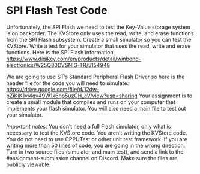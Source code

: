 # SPI Flash Test Code
Unfortunately, the SPI Flash we need to test the Key-Value storage system is on backorder. The KVStore only uses the read, write, and erase functions from the SPI Flash subsystem. Create a small simulator so you can test the KVStore. Write a test for your simulator that uses the read, write and erase functions.
Here is the SPI Flash information.
https://www.digikey.com/en/products/detail/winbond-electronics/W25Q80DVSNIG-TR/5154948
  
We are going to use ST’s Standard Peripheral Flash Driver so here is the header file for the code you will need to simulate: https://drive.google.com/file/d/12dw-pZiKiK1vi4gv49W1x6np5uzCH_cV/view?usp=sharing
Your assignment is to create a small module that compiles and runs on your computer that implements your flash simulator. You will also need a main file to test out your simulator.

*Important notes:* You don’t need a full Flash simulator, only what is necessary to test the KVStore code. You aren’t writing the KVStore code. You do not need to use CPPUTest or other unit test framework. If you are writing more than 50 lines of code, you are going in the wrong direction.
Turn in two source files (simulator and main test), and send a link to the #assignment-submission channel on Discord. Make sure the files are publicly viewable.
